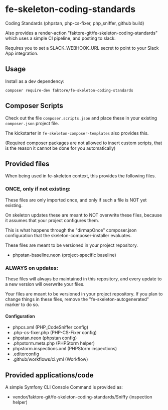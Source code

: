 # fe-skeleton-coding-standards

Coding Standards (phpstan, php-cs-fixer, php_sniffer, github build)

Also provides a render-action "faktore-git/fe-skeleton-coding-standards"
which uses a simple CI pipeline, and posting to slack.

Requires you to set a SLACK_WEBHOOK_URL secret to point to your
Slack App integration.

## Usage

Install as a dev dependency:

```
composer require-dev faktore/fe-skeleton-coding-standards
```

## Composer Scripts

Check out the file `composer.scripts.json` and place these in your existing
`composer.json` project file.

The kickstarter in `fe-skeleton-composer-templates` also provides this.

(Required composer packages are not allowed to insert custom scripts, that
is the reason it cannot be done for you automatically)

## Provided files

When being used in fe-skeleton context, this provides the following files.

### ONCE, only if not existing:

These files are only imported once, and only if such a file is NOT
yet existing.

On skeleton updates these are meant to NOT overwrite these files, because
it assumes that your project configures them.

This is what happens through the "dirmapOnce" composer.json configuration
that the skeleton-composer-installer evaluates.

These files are meant to be versioned in your project repository.

* phpstan-baseline.neon (project-specific baseline)

### ALWAYS on updates:

These files will always be maintained in this repository, and every update
to a new version will overwrite your files.

Your files are meant to be versioned in your project repository. If you
plan to change things in these files, remove the "fe-skeleton-autogenerated"
marker to do so.

#### Configuration

* phpcs.xml (PHP_CodeSniffer config)
* .php-cs-fixer.php (PHP-CS-Fixer config)
* phpstan.neon (phpstan config)
* .phpstorm.meta.php (PHPStorm helper)
* phpstorm.inspections.xml (PHPStorm inspections)
* .editorconfig
* .github/workflows/ci.yml (Workflow)

## Provided applications/code

A simple Symfony CLI Console Command is provided as:

* vendor/faktore-git/fe-skeleton-coding-standards/Sniffy (inspection helper)

